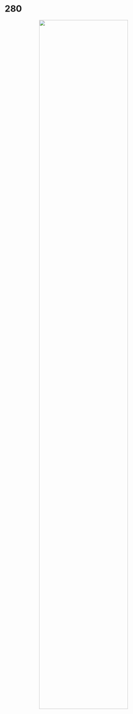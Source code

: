 # 280

<p align="center">
<a href="https://twitter.com/survivorevan/status/928041592207818752"><img src="https://github.com/hugovk/NaNogenMo-2017/blob/master/01-280/tweet.png?raw=true" width="75%" height="75%"></a>
</p>

